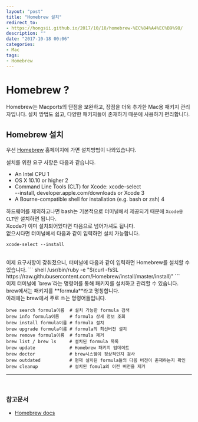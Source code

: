 ```yaml
---
layout: "post"
title: "Homebrew 설치"
redirect_to:
- https://hongsii.github.io/2017/10/18/homebrew-%EC%84%A4%EC%B9%98/
description: ""
date: "2017-10-18 00:06"
categories:
- Mac
tags:
- Homebrew
---
```


# Homebrew ?
Homebrew는 Macports의 단점을 보완하고, 장점을 더욱 추가한 Mac용 패키지 관리자입니다.
설치 방법도 쉽고, 다양한 패키지들이 존재하기 때문에 사용하기 편리합니다.

## Homebrew 설치
우선 [Homebrew](https://brew.sh/index_ko.html) 홈페이지에 가면 설치방법이 나와있습니다. <br/>

설치를 위한 요구 사항은 다음과 같습니다.
- An Intel CPU 1
- OS X 10.10 or higher 2
- Command Line Tools (CLT) for Xcode: xcode-select   
  --install, developer.apple.com/downloads or Xcode 3
- A Bourne-compatible shell for installation (e.g. bash or zsh) 4

하드웨어를 제외하고나면 bash는 기본적으로 터미널에서 제공되기 때문에 `Xcode용 CLT`만 설치하면 됩니다. <br/>
Xcode가 이미 설치되어있다면 다음으로 넘어가셔도 됩니다. <br/> 없으시다면 터미널에서 다음과 같이 입력하면 설치 가능합니다.

``` shell
xcode-select --install
```
<br/>
이제 요구사항이 갖춰졌으니, 터미널에 다음과 같이 입력하면 Homebrew를 설치할 수 있습니다.
``` shell
/usr/bin/ruby -e "$(curl -fsSL https://raw.githubusercontent.com/Homebrew/install/master/install)"
```
<br/>
이제 터미널에 `brew`라는 명령어를 통해 패키지를 설치하고 관리할 수 있습니다. <br/>
brew에서는 패키지를 **formula**라고 명칭합니다. <br/>
아래에는 brew에서 주로 쓰는 명령어들입니다.

``` shell
brwe search formula이름  # 설치 가능한 formula 검색
brew info formula이름    # formula 상세 정보 조회
brew install formula이름 # formula 설치
brew upgrade formula이름 # formula의 최신버전 설치
brew remove formula이름  # formula 제거
brew list / brew ls     # 설치된 formula 목록
brew update             # Homebrew 패키지 업데이트
brew doctor             # brew시스템이 정상적인지 검사
brew outdated           # 현재 설치된 formula들의 다음 버전이 존재하는지 확인
brew cleanup            # 설치된 fomula의 이전 버전을 제거
```


--------------------------------
<br/>

### 참고문서
* [Homebrew docs](https://docs.brew.sh/)

